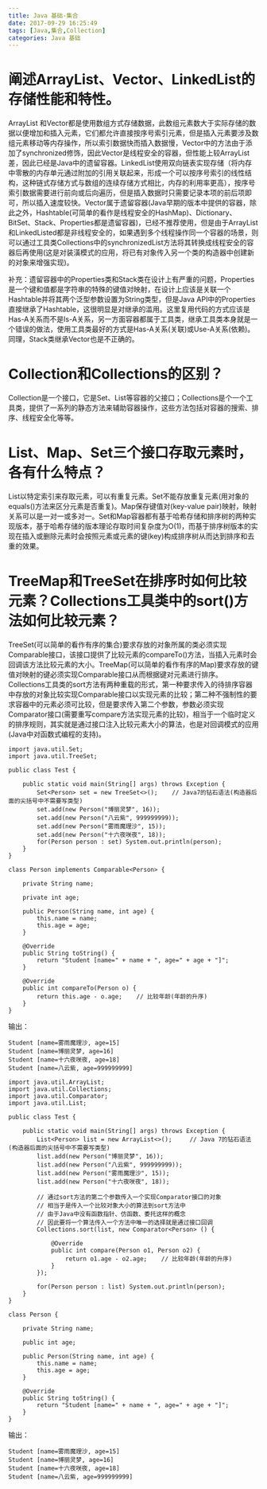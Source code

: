 ```yaml
---
title: Java 基础-集合
date: 2017-09-29 16:25:49
tags: [Java,集合,Collection]
categories: Java 基础
---
```


# 阐述ArrayList、Vector、LinkedList的存储性能和特性。

<!-- more -->

ArrayList 和Vector都是使用数组方式存储数据，此数组元素数大于实际存储的数据以便增加和插入元素，它们都允许直接按序号索引元素，但是插入元素要涉及数组元素移动等内存操作，所以索引数据快而插入数据慢，Vector中的方法由于添加了synchronized修饰，因此Vector是线程安全的容器，但性能上较ArrayList差，因此已经是Java中的遗留容器。LinkedList使用双向链表实现存储（将内存中零散的内存单元通过附加的引用关联起来，形成一个可以按序号索引的线性结构，这种链式存储方式与数组的连续存储方式相比，内存的利用率更高），按序号索引数据需要进行前向或后向遍历，但是插入数据时只需要记录本项的前后项即可，所以插入速度较快。Vector属于遗留容器(Java早期的版本中提供的容器，除此之外，Hashtable(可简单的看作是线程安全的HashMap)、Dictionary、BitSet、Stack、Properties都是遗留容器)，已经不推荐使用，但是由于ArrayList和LinkedListed都是非线程安全的，如果遇到多个线程操作同一个容器的场景，则可以通过工具类Collections中的synchronizedList方法将其转换成线程安全的容器后再使用(这是对装潢模式的应用，将已有对象传入另一个类的构造器中创建新的对象来增强实现)。

补充：遗留容器中的Properties类和Stack类在设计上有严重的问题，Properties是一个键和值都是字符串的特殊的键值对映射，在设计上应该是关联一个Hashtable并将其两个泛型参数设置为String类型，但是Java API中的Properties直接继承了Hashtable，这很明显是对继承的滥用。这里复用代码的方式应该是Has-A关系而不是Is-A关系，另一方面容器都属于工具类，继承工具类本身就是一个错误的做法，使用工具类最好的方式是Has-A关系(关联)或Use-A关系(依赖)。同理，Stack类继承Vector也是不正确的。

# Collection和Collections的区别？

Collection是一个接口，它是Set、List等容器的父接口；Collections是个一个工具类，提供了一系列的静态方法来辅助容器操作，这些方法包括对容器的搜索、排序、线程安全化等等。

# List、Map、Set三个接口存取元素时，各有什么特点？

List以特定索引来存取元素，可以有重复元素。Set不能存放重复元素(用对象的equals()方法来区分元素是否重复)。Map保存键值对(key-value pair)映射，映射关系可以是一对一或多对一。Set和Map容器都有基于哈希存储和排序树的两种实现版本，基于哈希存储的版本理论存取时间复杂度为O(1)，而基于排序树版本的实现在插入或删除元素时会按照元素或元素的键(key)构成排序树从而达到排序和去重的效果。

# TreeMap和TreeSet在排序时如何比较元素？Collections工具类中的sort()方法如何比较元素？

TreeSet(可以简单的看作有序的集合)要求存放的对象所属的类必须实现Comparable接口，该接口提供了比较元素的compareTo()方法，当插入元素时会回调该方法比较元素的大小。TreeMap(可以简单的看作有序的Map)要求存放的键值对映射的键必须实现Comparable接口从而根据键对元素进行排序。Collections工具类的sort方法有两种重载的形式，第一种要求传入的待排序容器中存放的对象比较实现Comparable接口以实现元素的比较；第二种不强制性的要求容器中的元素必须可比较，但是要求传入第二个参数，参数必须实现Comparator接口(需要重写compare方法实现元素的比较)，相当于一个临时定义的排序规则，其实就是通过接口注入比较元素大小的算法，也是对回调模式的应用(Java中对函数式编程的支持)。

```
import java.util.Set;
import java.util.TreeSet;

public class Test {
 
    public static void main(String[] args) throws Exception {
        Set<Person> set = new TreeSet<>();    // Java7的钻石语法(构造器后面的尖括号中不需要写类型)
        set.add(new Person("博丽灵梦", 16));
        set.add(new Person("八云紫", 999999999));
        set.add(new Person("雾雨魔理沙", 15));
        set.add(new Person("十六夜咲夜", 18));
        for(Person person : set) System.out.println(person);
    }
}

class Person implements Comparable<Person> {

    private String name;

    private int age;

    public Person(String name, int age) {
        this.name = name;
        this.age = age;
    }

    @Override
    public String toString() {
        return "Student [name=" + name + ", age=" + age + "]";
    }

    @Override
    public int compareTo(Person o) {
        return this.age - o.age;    // 比较年龄(年龄的升序)
    }
}
```

输出：

```
Student [name=雾雨魔理沙, age=15]
Student [name=博丽灵梦, age=16]
Student [name=十六夜咲夜, age=18]
Student [name=八云紫, age=999999999]

```

```
import java.util.ArrayList;
import java.util.Collections;
import java.util.Comparator;
import java.util.List;

public class Test {

    public static void main(String[] args) throws Exception {
        List<Person> list = new ArrayList<>();     // Java 7的钻石语法(构造器后面的尖括号中不需要写类型)
        list.add(new Person("博丽灵梦", 16));
        list.add(new Person("八云紫", 999999999));
        list.add(new Person("雾雨魔理沙", 15));
        list.add(new Person("十六夜咲夜", 18));

        // 通过sort方法的第二个参数传入一个实现Comparator接口的对象
        // 相当于是传入一个比较对象大小的算法到sort方法中
        // 由于Java中没有函数指针、仿函数、委托这样的概念
        // 因此要将一个算法传入一个方法中唯一的选择就是通过接口回调
        Collections.sort(list, new Comparator<Person> () {
 
            @Override
            public int compare(Person o1, Person o2) {
                return o1.age - o2.age;    // 比较年龄(年龄的升序)
            }
        });

        for(Person person : list) System.out.println(person);
    }
}

class Person {

    private String name;

    public int age;

    public Person(String name, int age) {
        this.name = name;
        this.age = age;
    }

    @Override
    public String toString() {
        return "Student [name=" + name + ", age=" + age + "]";
    }
}
```

输出：

```
Student [name=雾雨魔理沙, age=15]
Student [name=博丽灵梦, age=16]
Student [name=十六夜咲夜, age=18]
Student [name=八云紫, age=999999999]
```